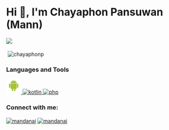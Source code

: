 <!--
**mandanai/mandanai** is a ✨ _special_ ✨ repository because its `README.md` (this file) appears on your GitHub profile.

Here are some ideas to get you started:

- 🔭 I’m currently working on ...
- 🌱 I’m currently learning ...
- 👯 I’m looking to collaborate on ...
- 🤔 I’m looking for help with ...
- 💬 Ask me about ...
- 📫 How to reach me: ...
- 😄 Pronouns: ...
- ⚡ Fun fact: ...
-->

# Hi 👋, I'm Chayaphon Pansuwan (Mann)

![](https://github-profile-trophy.vercel.app/?username=chayaphonp)

<p>&nbsp;<img align="center" src="https://github-readme-stats.vercel.app/api?username=chayaphonp&show_icons=true&locale=en" alt="chayaphonp" /></p>

### Languages and Tools
<p align="left"> 
  <a href="https://developer.android.com" target="_blank"> 
    <img src="https://raw.githubusercontent.com/devicons/devicon/master/icons/android/android-original-wordmark.svg" alt="android" width="40" height="40"/> 
  </a> 
  <a href="https://kotlinlang.org" target="_blank"> 
    <img src="https://www.vectorlogo.zone/logos/kotlinlang/kotlinlang-icon.svg" alt="kotlin" width="40" height="40"/>
  </a> 
  <a href="https://www.php.net" target="_blank">
    <img src="https://www.vectorlogo.zone/logos/php/php-icon.svg" alt="php" height="40" />
  </a>
</p>

### Connect with me:

<p align="left">
<a href="https://www.linkedin.com/in/chayaphonpansuwan" target="blank"><img align="center" src="https://cdn.jsdelivr.net/npm/simple-icons@3.0.1/icons/linkedin.svg" alt="mandanai" height="30" width="40" /></a>
<a href="https://chayaphon.medium.com/" target="blank"><img align="center" src="https://cdn.jsdelivr.net/npm/simple-icons@3.0.1/icons/medium.svg" alt="mandanai" height="30" width="40" /></a>
</p>
